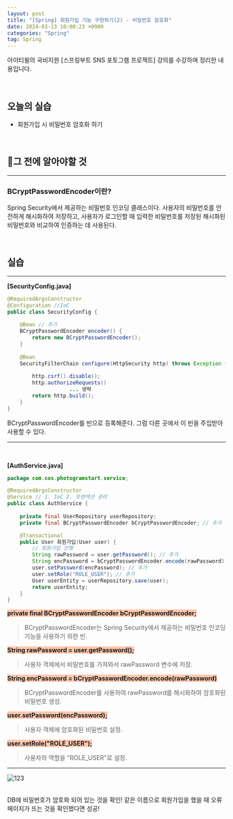 ```yaml
---
layout: post
title: "[Spring] 회원가입 기능 구현하기(2) - 비밀번호 암호화"
date: 2024-03-13 10:00:23 +0900
categories: "Spring"
tag: Spring
---  
```

아이티윌의 국비지원 [스프링부트 SNS 포토그램 프로젝트] 강의를 수강하며 정리한 내용입니다.

<br>

## 오늘의 실습
- 회원가입 시 비밀번호 암호화 하기

<br>

## 🔎그 전에 알아야할 것
---
### BCryptPasswordEncoder이란?
Spring Security에서 제공하는 비밀번호 인코딩 클래스이다. 사용자의 비밀번호를 안전하게 해시화하여 저장하고, 사용자가 로그인할 때 입력한 비밀번호를 저장된 해시화된 비밀번호와 비교하여 인증하는 데 사용된다. 

<br>

## 실습
---
**[SecurityConfig.java]**
```java
@RequiredArgsConstructor
@Configuration //IoC
public class SecurityConfig {
	
	@Bean // 추가
	BCryptPasswordEncoder encoder() {
		return new BCryptPasswordEncoder();
	}
	
	@Bean
	SecurityFilterChain configure(HttpSecurity http) throws Exception {
			
		http.csrf().disable();
		http.authorizeRequests()
					... 생략
		return http.build();
	}
}

```
BCryptPasswordEncoder를 빈으로 등록해준다. 그럼 다른 곳에서 이 빈을 주입받아 사용할 수 있다. 

---
<br>

**[AuthService.java]**
```java
package com.cos.photogramstart.service;

@RequiredArgsConstructor
@Service // 1. IoC 2. 트랜잭션 관리
public class AuthService {
    
    private final UserRepository userRepository;
    private final BCryptPasswordEncoder bCryptPasswordEncoder; // 추가

    @Transactional
    public User 회원가입(User user) {
        // 회원가입 진행
        String rawPassword = user.getPassword(); // 추가
        String encPassword = bCryptPasswordEncoder.encode(rawPassword); // 추가
        user.setPassword(encPassword); // 추가
        user.setRole("ROLE_USER"); // 추가
        User userEntity = userRepository.save(user);
        return userEntity;
    }
}
```

<span style="background-color:#FFC9AF"><strong> private final BCryptPasswordEncoder bCryptPasswordEncoder; </strong></span>   
> BCryptPasswordEncoder는 Spring Security에서 제공하는 비밀번호 인코딩 기능을  사용하기 위한 빈.  

<span style="background-color:#FFC9AF"><strong> String rawPassword = user.getPassword(); </strong></span>   
> 사용자 객체에서 비밀번호를 가져와서 rawPassword 변수에 저장.  

<span style="background-color:#FFC9AF"><strong> String encPassword = bCryptPasswordEncoder.encode(rawPassword) </strong></span>   
> BCryptPasswordEncoder를 사용하여 rawPassword를 해시화하여 암호화된 비밀번호 생성.

<span style="background-color:#FFC9AF"><strong> user.setPassword(encPassword); </strong></span>   
> 사용자 객체에 암호화된 비밀번호 설정. 

<span style="background-color:#FFC9AF"><strong> user.setRole("ROLE_USER"); </strong></span> 
> 사용자의 역할을 "ROLE_USER"로 설정. 

---

![123](https://github.com/bong0716/photogram/assets/119990564/73a7d91b-b692-4d8f-83f3-1b1b8218d52d)

<br>
DB에 비밀번호가 암호화 되어 있는 것을 확인!   
같은 이름으로 회원가입을 했을 때 오류 페이지가 뜨는 것을 확인했다면 성공!


